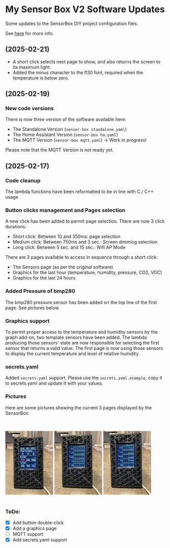 # My Sensor Box V2 Software Updates

Some updates to the SensorBox DIY project configuration files.

See [here](https://www.printables.com/model/1079858-3d-printer-emission-sensor-array-sensorbox-v2) for more info.

## (2025-02-21)

- A short click selects next page to show, and also returns the screen to its maximum light.
- Added the minus character to the fl30 font, required when the temperature is below zero.

## (2025-02-19)

### New code versions

There is now three version of the software available here:

- The Standalone Version (`sensor-box standalone.yaml`)
- The Home Assistant Version (`sensor-box ha.yaml`)
- The MQTT Version (`sensor-box mqtt.yaml`) -> Work in progress!

Please note that the MQTT Version is not ready yet. 

## (2025-02-17)

### Code cleanup

The lambda functions have been reformatted to be in line with C / C++ usage

### Button clicks management and Pages selection

A new click has been added to permit page selection. There are now 3 click durations:

- Short click: Between 10 and 350ms: page selection
- Medium click: Between 750ms and 3 sec.: Screen dimming selection
- Long click: Between 5 sec. and 15 sec.: Wifi AP Mode

There are 3 pages available to access in sequence through a short click:

- The Sensors page (as per the original software)
- Graphics for the last hour (temperature, humidity, pressure, CO2, VOC)
- Graphics for the last 24 hours

### Added Pressure of bmp280

The bmp280 pressure sensor has been added on the top line of the first page. See pictures below.

### Graphics support

To permit proper access to the temperature and humidity sensors by the graph add-on, two template sensors have been added. The lambda producing those sensors' state are now responsible for selecting the first sensor that returns a valid value. The first page is now using those sensors to display the current temperature and level of relative humidity.

### secrets.yaml

Added `secrets.yaml` support. Please use the `secrets.yaml.example`, copy it to secrets.yaml and update it with your values.

### Pictures

Here are some pictures showing the current 3 pages displayed by the SensorBox:

</br></br>
<img src="./pictures/Page1.jpg" width="150" title="Page 1"/>&nbsp;<img src="./pictures/Page2.jpg" width="150" title="Page 2"/>&nbsp;<img src="./pictures/Page3.jpg" width="150" title="Page 3"/>
</br></br>

### ToDo:

- [x] Add button double-click 
- [x] Add a graphics page
- [ ] MQTT support
- [x] Add secrets.yaml support